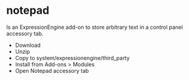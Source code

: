 notepad
=======

Is an ExpressionEngine add-on to store arbitrary text in a control panel accessory tab.

* Download
* Unzip
* Copy to system/expressionengine/third_party
* Install from Add-ons > Modules
* Open Notepad accessory tab
